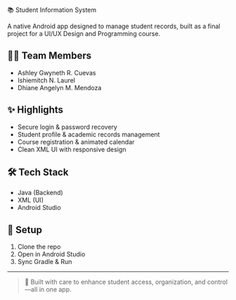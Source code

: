 📚 Student Information System

A native Android app designed to manage student records, built as a final project for a UI/UX Design and Programming course.

## 👩‍💻 Team Members

* Ashley Gwyneth R. Cuevas
* Ishiemitch N. Laurel
* Dhiane Angelyn M. Mendoza

## ✨ Highlights

* Secure login & password recovery
* Student profile & academic records management
* Course registration & animated calendar
* Clean XML UI with responsive design

## 🛠️ Tech Stack

* Java (Backend)
* XML (UI)
* Android Studio

## 🚀 Setup

1. Clone the repo
2. Open in Android Studio
3. Sync Gradle & Run

---

> 📱 Built with care to enhance student access, organization, and control—all in one app.
